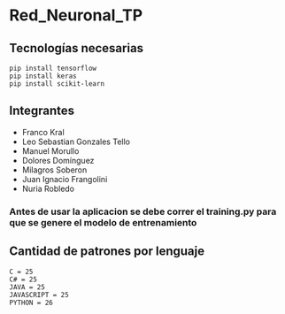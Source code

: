 # Red_Neuronal_TP

## Tecnologías necesarias
```
pip install tensorflow
pip install keras
pip install scikit-learn
```
## Integrantes
- Franco Kral
- Leo Sebastian Gonzales Tello
- Manuel Morullo
- Dolores Domínguez
- Milagros Soberon
- Juan Ignacio Frangolini
- Nuria Robledo

### Antes de usar la aplicacion se debe correr el training.py para que se genere el modelo de entrenamiento

## Cantidad de patrones por lenguaje
```
C = 25
C# = 25
JAVA = 25
JAVASCRIPT = 25
PYTHON = 26
```